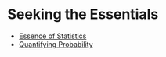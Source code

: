 # Seeking the Essentials

- [Essence of Statistics](https://pranigopu.github.io/essence-of-statistics.html)
- [Quantifying Probability](https://pranigopu.github.io/quantifying-probability.html)
